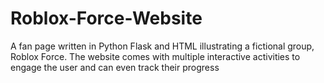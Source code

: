# Roblox-Force-Website
A fan page written in Python Flask and HTML illustrating a fictional group, Roblox Force. The website comes with multiple interactive activities to engage the user and can even track their progress
